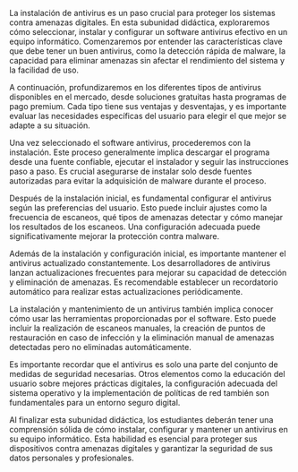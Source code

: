 La instalación de antivirus es un paso crucial para proteger los sistemas contra amenazas digitales. En esta subunidad didáctica, exploraremos cómo seleccionar, instalar y configurar un software antivirus efectivo en un equipo informático. Comenzaremos por entender las características clave que debe tener un buen antivirus, como la detección rápida de malware, la capacidad para eliminar amenazas sin afectar el rendimiento del sistema y la facilidad de uso.

A continuación, profundizaremos en los diferentes tipos de antivirus disponibles en el mercado, desde soluciones gratuitas hasta programas de pago premium. Cada tipo tiene sus ventajas y desventajas, y es importante evaluar las necesidades específicas del usuario para elegir el que mejor se adapte a su situación.

Una vez seleccionado el software antivirus, procederemos con la instalación. Este proceso generalmente implica descargar el programa desde una fuente confiable, ejecutar el instalador y seguir las instrucciones paso a paso. Es crucial asegurarse de instalar solo desde fuentes autorizadas para evitar la adquisición de malware durante el proceso.

Después de la instalación inicial, es fundamental configurar el antivirus según las preferencias del usuario. Esto puede incluir ajustes como la frecuencia de escaneos, qué tipos de amenazas detectar y cómo manejar los resultados de los escaneos. Una configuración adecuada puede significativamente mejorar la protección contra malware.

Además de la instalación y configuración inicial, es importante mantener el antivirus actualizado constantemente. Los desarrolladores de antivirus lanzan actualizaciones frecuentes para mejorar su capacidad de detección y eliminación de amenazas. Es recomendable establecer un recordatorio automático para realizar estas actualizaciones periódicamente.

La instalación y mantenimiento de un antivirus también implica conocer cómo usar las herramientas proporcionadas por el software. Esto puede incluir la realización de escaneos manuales, la creación de puntos de restauración en caso de infección y la eliminación manual de amenazas detectadas pero no eliminadas automáticamente.

Es importante recordar que el antivirus es solo una parte del conjunto de medidas de seguridad necesarias. Otros elementos como la educación del usuario sobre mejores prácticas digitales, la configuración adecuada del sistema operativo y la implementación de políticas de red también son fundamentales para un entorno seguro digital.

Al finalizar esta subunidad didáctica, los estudiantes deberán tener una comprensión sólida de cómo instalar, configurar y mantener un antivirus en su equipo informático. Esta habilidad es esencial para proteger sus dispositivos contra amenazas digitales y garantizar la seguridad de sus datos personales y profesionales.
